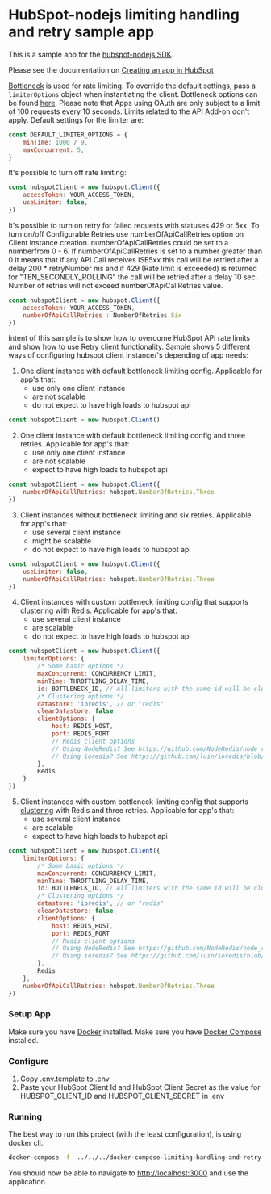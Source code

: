 # HubSpot-nodejs limiting handling and retry sample app

This is a sample app for the [hubspot-nodejs SDK](../../../../../).

Please see the documentation on [Creating an app in HubSpot](https://developers.hubspot.com/docs-beta/creating-an-app)

[Bottleneck](https://github.com/SGrondin/bottleneck) is used for rate limiting. To override the default settings, pass a `limiterOptions` object when instantiating the client. Bottleneck options can be found [here](https://github.com/SGrondin/bottleneck#constructor).
Please note that Apps using OAuth are only subject to a limit of 100 requests every 10 seconds. Limits related to the API Add-on don't apply.
Default settings for the limiter are:

```javascript
const DEFAULT_LIMITER_OPTIONS = {
    minTime: 1000 / 9,
    maxConcurrent: 5,
}
```

It's possible to turn off rate limiting:

```javascript
const hubspotClient = new hubspot.Client({ 
    accessToken: YOUR_ACCESS_TOKEN, 
    useLimiter: false,
})
```

It's possible to turn on retry for failed requests with statuses 429 or 5xx. To turn on/off Configurable Retries use numberOfApiCallRetries option on Client instance creation.
numberOfApiCallRetries could be set to a numberfrom 0 - 6. If numberOfApiCallRetries is set to a number greater than 0 it means that if any API Call receives ISE5xx this call will be retried after a delay 200 * retryNumber ms and if 429 (Rate limit is exceeded) is returned for "TEN_SECONDLY_ROLLING" the call will be retried after a delay 10 sec. Number of retries will not exceed numberOfApiCallRetries value.

```javascript
const hubspotClient = new hubspot.Client({ 
    accessToken: YOUR_ACCESS_TOKEN, 
    numberOfApiCallRetries : NumberOfRetries.Six
})
```

Intent of this sample is to show how to overcome HubSpot API rate limits and show how to use Retry client functionality. Sample shows 5 different ways of configuring hubspot client instance/'s depending of app needs:

1. One client instance with default bottleneck limiting config. Applicable for app's that: 
    - use only one client instance 
    - are not scalable
    - do not expect to have high loads to hubspot api
    
```javascript
const hubspotClient = new hubspot.Client()
```

2. One client instance with default bottleneck limiting config and three retries. Applicable for app's that: 
    - use only one client instance 
    - are not scalable
    - expect to have high loads to hubspot api

```javascript
const hubspotClient = new hubspot.Client({
    numberOfApiCallRetries: hubspot.NumberOfRetries.Three
})
```    
   
3. Client instances without bottleneck limiting and six retries. Applicable for app's that: 
    - use several client instance 
    - might be scalable
    - do not expect to have high loads to hubspot api   

```javascript
const hubspotClient = new hubspot.Client({
    useLimiter: false,
    numberOfApiCallRetries: hubspot.NumberOfRetries.Three
})
```  

4. Client instances with custom bottleneck limiting config that supports [clustering](https://www.npmjs.com/package/bottleneck#clustering) with Redis. Applicable for app's that: 
    - use several client instance 
    - are scalable
    - do not expect to have high loads to hubspot api     

```javascript
const hubspotClient = new hubspot.Client({
    limiterOptions: {
        /* Some basic options */
        maxConcurrent: CONCURRENCY_LIMIT,
        minTime: THROTTLING_DELAY_TIME,
        id: BOTTLENECK_ID, // All limiters with the same id will be clustered together
        /* Clustering options */
        datastore: 'ioredis', // or "redis"
        clearDatastore: false,
        clientOptions: {
            host: REDIS_HOST,
            port: REDIS_PORT
            // Redis client options
            // Using NodeRedis? See https://github.com/NodeRedis/node_redis#options-object-properties
            // Using ioredis? See https://github.com/luin/ioredis/blob/master/API.md#new-redisport-host-options
        },
        Redis
    }
})
```  

5. Client instances with custom bottleneck limiting config that supports [clustering](https://www.npmjs.com/package/bottleneck#clustering) with Redis and three retries. Applicable for app's that: 
    - use several client instance 
    - are scalable
    - expect to have high loads to hubspot api

```javascript
const hubspotClient = new hubspot.Client({
    limiterOptions: {
        /* Some basic options */
        maxConcurrent: CONCURRENCY_LIMIT,
        minTime: THROTTLING_DELAY_TIME,
        id: BOTTLENECK_ID, // All limiters with the same id will be clustered together
        /* Clustering options */
        datastore: 'ioredis', // or "redis"
        clearDatastore: false,
        clientOptions: {
            host: REDIS_HOST,
            port: REDIS_PORT
            // Redis client options
            // Using NodeRedis? See https://github.com/NodeRedis/node_redis#options-object-properties
            // Using ioredis? See https://github.com/luin/ioredis/blob/master/API.md#new-redisport-host-options
        },
        Redis
    },
    numberOfApiCallRetries: hubspot.NumberOfRetries.Three
})
```  

### Setup App

Make sure you have [Docker](https://www.docker.com/) installed.
Make sure you have [Docker Compose](https://docs.docker.com/compose/) installed.

### Configure

1. Copy .env.template to .env
2. Paste your HubSpot Client Id and HubSpot Client Secret as the value for HUBSPOT_CLIENT_ID and HUBSPOT_CLIENT_SECRET in .env

### Running

The best way to run this project (with the least configuration), is using docker cli.

```bash
docker-compose -f  ../../../docker-compose-limiting-handling-and-retry.yml up --build
```
You should now be able to navigate to [http://localhost:3000](http://localhost:3000) and use the application. 


